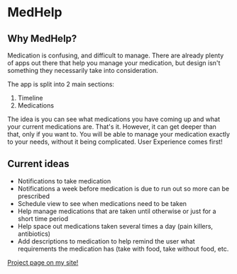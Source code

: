 # MedHelp

## Why MedHelp?

Medication is confusing, and difficult to manage. There are already plenty of apps out there that help you manage your medication, but design isn't something they necessarily take into consideration. 

The app is split into 2 main sections:

1. Timeline 
2. Medications

The idea is you can see what medications you have coming up and what your current medications are. That's it. However, it can get deeper than that, only if you want to. You will be able to manage your medication exactly to your needs, without it being complicated. User Experience comes first!

## Current ideas
- Notifications to take medication
- Notifications a week before medication is due to run out so more can be prescribed
- Schedule view to see when medications need to be taken
- Help manage medications that are taken until otherwise or just for a short time period
- Help space out medications taken several times a day (pain killers, antibiotics)
- Add descriptions to medication to help remind the user what requirements the medication has (take with food, take without food, etc.

[Project page on my site!](https://sites.google.com/view/willrussell/projects/medhelp?authuser=0 "MedHelp")
